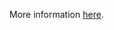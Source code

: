 More information [here](https://docs.bridgecrew.io/docs/ensure-roles-and-clusterroles-that-grant-permissions-to-bind-rolebindings-or-clusterrolebindings-are-minimized).
